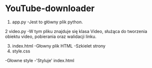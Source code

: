 # YouTube-downloader
1. app.py 
 -Jest to główny plik python.
 
2 video.py 
 -W tym pliku znajduje się klasa Video, służąca do tworzenia obiektu video, pobierania oraz walidacji linku. 
 
3. index.html
 -Głowny plik HTML
 -Szkielet strony
4. style.css

 -Głowne style 
 -'Styluje' index.html
  

